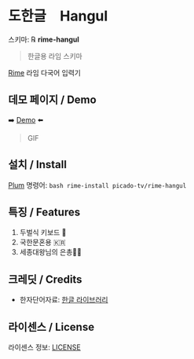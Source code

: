 # 도한글　Hangul 
스키마: ℞ **rime-hangul**
> 한글용 라임 스키마

[Rime](https://rime.im) 라임 다국어 입력기

## 데모 페이지 / Demo
➡️ [Demo](https://my-rime-hangul.vercel.app/) ⬅️
> GIF

## 설치 / Install
[Plum](https://github.com/rime/plum) 명령어: `bash rime-install picado-tv/rime-hangul`


## 특징 / Features
1. 두벌식 키보드 👐
2. 국한문혼용 🇰🇷
3. 세종대왕님의 은총👼🏻

## 크레딧 / Credits

* 한자단어자료: [한글 라이브러리](https://github.com/choehwanjin/libhangul)

## 라이센스 / License

라이센스 정보: [LICENSE](LICENSE)
